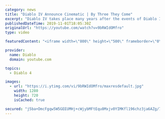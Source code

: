 ```yaml
---
category: news
title: "Diablo IV Announce Cinematic | By Three They Come"
excerpt: "Diablo IV takes place many years after the events of Diablo III, after millions have been slaughtered by the actions of the High Heavens and Burning Hells alike."
publishedDateTime: 2019-11-01T18:05:30Z
originalUrl: "https://youtube.com/watch?v=9bRWIdOMfro"
type: video

featuredContent: "<iframe width=\"800\" height=\"500\" frameborder=\"0\" src=\"https://www.youtube.com/embed/9bRWIdOMfro\" allow=\"accelerometer; autoplay; encrypted-media; gyroscope; picture-in-picture\" allowfullscreen></iframe>"

provider:
  name: Diablo
  domain: youtube.com

topics:
  - Diablo 4

images:
  - url: "https://i.ytimg.com/vi/9bRWIdOMfro/maxresdefault.jpg"
    width: 1280
    height: 720
    isCached: true

secured: "j5ba+DmcFgqw5W5GEEUMHj+cWjybMFtEqu0Mxjv0YIMKfl196chz3ja6AZg/7WXWKvTgbxeEYiHyrUBUJ0xSmrSItW7xDC6j8HVVavLzi3Kc/EGgNi4RjNWZ17HesQDMrJAusFBdQIWqDZpQbPHjZC77lgIHa8n+JX8pdOusAIM9KyzzpmShjkvj7zsxrBUguBrB4Ymlrp77x4A/NTWTzyIhpoaWSiFvwgb8z+tynGevidEFe2l6DBMYpqrfKSLXVBHCk2xkIAOkLBSkCT+DWASeCXVVy2hriXfu+ANGMkdkDWn64xsF4OjWNOQ0tXBim3nsSyf4/kgbMfJis6NC4viTylMrRaaiL/J3iYlbZrld/Y9cTbPLE54996Wy5QLAPGBbRtar3LufbEnKTZH+dgXiBeaHXDV4OwWI6kkeZm/xkZHtswTyjmsOSR2hupCV;ajfN1kkIFjIEnJlVXIwWGQ=="
---
```


